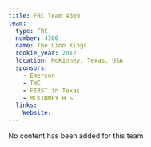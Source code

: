 ```yaml
---
title: FRC Team 4300
team:
  type: FRC
  number: 4300
  name: The Lion Kings
  rookie_year: 2012
  location: McKinney, Texas, USA
  sponsors:
    - Emerson
    - TWC
    - FIRST in Texas
    - MCKINNEY H S
  links:
    Website: 
---
```

No content has been added for this team